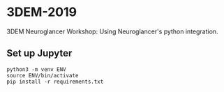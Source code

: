 # 3DEM-2019

3DEM Neuroglancer Workshop: Using Neuroglancer's python integration.

## Set up Jupyter

```
python3 -m venv ENV
source ENV/bin/activate
pip install -r requirements.txt
```
